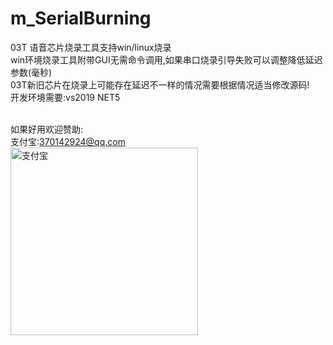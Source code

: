 # m_SerialBurning
03T 语音芯片烧录工具支持win/linux烧录</br>
win环境烧录工具附带GUI无需命令调用,如果串口烧录引导失败可以调整降低延迟参数(毫秒)</br>
03T新旧芯片在烧录上可能存在延迟不一样的情况需要根据情况适当修改源码!</br>
开发环境需要:vs2019 NET5</br>
</br>

如果好用欢迎赞助:</br>
支付宝:370142924@qq.com</br>
<img src="https://raw.githubusercontent.com/shouhujishu/m_SerialBurning/master/zfb.jpg" width="300"  alt="支付宝"/>


